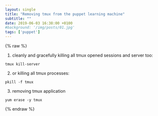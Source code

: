 ```yaml
---
layout: single
title: "Removing tmux from the puppet learning machine"
subtitle: ""
date: 2019-06-03 16:38:00 +0100
#background: '/img/posts/01.jpg'
tags: ['puppet']
---
```


{% raw %}

1. cleanly and gracefully killing all tmux opened sessions and server too:
```
tmux kill-server

```
2. or killing all tmux processes:
````
pkill -f tmux

````

3. removing tmux application
````
yum erase -y tmux 
````

{% endraw %}